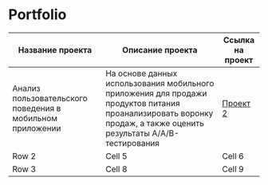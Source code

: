 # Portfolio

| Название проекта | Описание проекта| Ссылка на проект |
|----------|----------|----------|
| Анализ пользовательского поведения в мобильном приложении   |На основе данных использования мобильного приложения для продажи продуктов питания проанализировать воронку продаж, а также оценить результаты A/A/B-тестирования  | [Проект 2](https://github.com/alsuhow/Portfolio/tree/main/Project%202)   |
| Row 2    | Cell 5   | Cell 6   |
| Row 3    | Cell 8   | Cell 9   |
